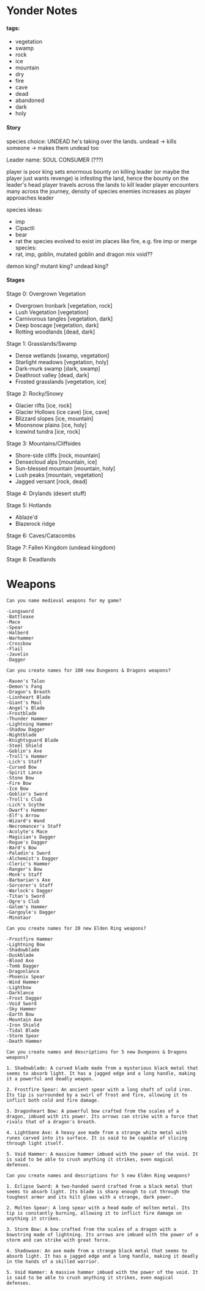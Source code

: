 # Yonder Notes

#### tags:

- vegetation
- swamp
- rock
- ice
- mountain
- dry
- fire
- cave
- dead
- abandoned
- dark
- holy

#### Story

species choice: UNDEAD
he's taking over the lands.
undead -> kills someone -> makes them undead too

Leader name: SOUL CONSUMER (???)

player is poor
king sets enormous bounty on killing <species> leader (or maybe the player
							just wants revenge)
<species> is infesting the land, hence the bounty on the leader's head
player travels across the lands to kill <species> leader
player encounters many <species> across the journey, density of
	species enemies increases as player approaches <species> leader

species ideas:
- imp
- Cipactli
- bear
- rat
the species evolved to exist im places like fire, e.g. fire imp
or merge species:
- rat, imp, goblin, mutated
goblin and dragon mix
void??

demon king?
mutant king?
undead king?

#### Stages

Stage 0: Overgrown Vegetation

* Overgrown Ironbark [vegetation, rock]
* Lush Vegetation [vegetation]
* Carnivorous tangles [vegetation, dark]
* Deep boscage [vegetation, dark]
* Rotting woodlands [dead, dark]

Stage 1: Grasslands/Swamp

* Dense wetlands [swamp, vegetation]
* Starlight meadows [vegetation, holy]
* Dark-murk swamp [dark, swamp]
* Deathroot valley [dead, dark]
* Frosted grasslands [vegetation, ice]

Stage 2: Rocky/Snowy

* Glacier rifts [ice, rock]
* Glacier Hollows (ice cave) [ice, cave]
* Blizzard slopes [ice, mountain]
* Moonsnow plains [ice, holy]
* Icewind tundra [ice, rock]

Stage 3: Mountains/Cliffsides

* Shore-side cliffs [rock, mountain]
* Densecloud alps [mountain, ice]
* Sun-blessed mountain [mountain, holy]
* Lush peaks [mountain, vegetation]
* Jagged versant [rock, dead]

Stage 4: Drylands (desert stuff)

Stage 5: Hotlands

* Ablaze'd 
* Blazerock ridge

Stage 6: Caves/Catacombs

Stage 7: Fallen Kingdom (undead kingdom)

Stage 8: Deadlands

# Weapons

```
Can you name medieval weapons for my game?

-Longsword
-Battleaxe
-Mace
-Spear
-Halberd
-Warhammer
-Crossbow
-Flail
-Javelin
-Dagger
```

```
Can you create names for 100 new Dungeons & Dragons weapons?

-Raven's Talon
-Demon's Fang
-Dragon's Breath
-Lionheart Blade
-Giant's Maul
-Angel's Blade
-Frostblade
-Thunder Hammer
-Lightning Hammer
-Shadow Dagger
-Nightblade
-Knightsguard Blade
-Steel Shield
-Goblin's Axe
-Troll's Hammer
-Lich's Staff
-Cursed Bow
-Spirit Lance
-Stone Bow
-Fire Bow
-Ice Bow
-Goblin's Sword
-Troll's Club
-Lich's Scythe
-Dwarf's Hammer
-Elf's Arrow
-Wizard's Wand
-Necromancer's Staff
-Acolyte's Mace
-Magician's Dagger
-Rogue's Dagger
-Bard's Bow
-Paladin's Sword
-Alchemist's Dagger
-Cleric's Hammer
-Ranger's Bow
-Monk's Staff
-Barbarian's Axe
-Sorcerer's Staff
-Warlock's Dagger
-Titan's Sword
-Ogre's Club
-Golem's Hammer
-Gargoyle's Dagger
-Minotaur
```

```
Can you create names for 20 new Elden Ring weapons?

-Frostfire Hammer
-Lightning Bow
-Shadowblade
-Duskblade
-Blood Axe
-Tomb Dagger
-Dragonlance
-Phoenix Spear
-Wind Hammer
-Lightbow
-Darklance
-Frost Dagger
-Void Sword
-Sky Hammer
-Earth Bow
-Mountain Axe
-Iron Shield
-Tidal Blade
-Storm Spear
-Death Hammer
```

```
Can you create names and descriptions for 5 new Dungeons & Dragons weapons?

1. Shadowblade: A curved blade made from a mysterious black metal that seems to absorb light. It has a jagged edge and a long handle, making it a powerful and deadly weapon. 

2. Frostfire Spear: An ancient spear with a long shaft of cold iron. Its tip is surrounded by a swirl of frost and fire, allowing it to inflict both cold and fire damage. 

3. Dragonheart Bow: A powerful bow crafted from the scales of a dragon, imbued with its power. Its arrows can strike with a force that rivals that of a dragon's breath. 

4. Lightbane Axe: A heavy axe made from a strange white metal with runes carved into its surface. It is said to be capable of slicing through light itself. 

5. Void Hammer: A massive hammer imbued with the power of the void. It is said to be able to crush anything it strikes, even magical defenses.
```

```
Can you create names and descriptions for 5 new Elden Ring weapons?

1. Eclipse Sword: A two-handed sword crafted from a black metal that seems to absorb light. Its blade is sharp enough to cut through the toughest armor and its hilt glows with a strange, dark power. 

2. Molten Spear: A long spear with a head made of molten metal. Its tip is constantly burning, allowing it to inflict fire damage on anything it strikes. 

3. Storm Bow: A bow crafted from the scales of a dragon with a bowstring made of lightning. Its arrows are imbued with the power of a storm and can strike with great force. 

4. Shadowaxe: An axe made from a strange black metal that seems to absorb light. It has a jagged edge and a long handle, making it deadly in the hands of a skilled warrior. 

5. Void Hammer: A massive hammer imbued with the power of the void. It is said to be able to crush anything it strikes, even magical defenses.
```

